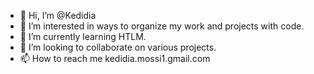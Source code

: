 - 👋 Hi, I’m @Kedidia
- 👀 I’m interested in ways to organize my work and projects with code.
- 🌱 I’m currently learning HTLM.
- 💞️ I’m looking to collaborate on various projects.
- 📫 How to reach me kedidia.mossi1.gmail.com

<!---
Kedidia/Kedidia is a ✨ special ✨ repository because its `README.md` (this file) appears on your GitHub profile.
You can click the Preview link to take a look at your changes.
--->
